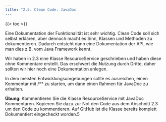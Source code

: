 ```yaml
---
title: "2.5. Clean Code: JavaDoc
---
```


{{< toc >}}

Eine Dokumentation der Funktionalität ist sehr wichtig. Clean Code soll sich selbst erklären, aber dennoch macht es Sinn, Klassen und Methoden zu dokumentieren. Dadurch entsteht dann eine Dokumentation der API, wie man dies z.B. vom Java Framework kennt.

Wir haben in 2.3 eine Klasse ResourceService geschrieben und haben diese ohne Kommentare erstellt. Das erschwert die Nutzung durch Dritte, daher sollten wir hier noch eine Dokumentation anlegen.

In dem meisten Entwicklungsumgebungen sollte es ausreichen, einen Kommentar mit /** zu starten, um dann einen Rahmen für JavaDoc zu erhalten.

**Übung**: Kommentieren Sie die Klasse ResourceService mit JavaDoc Kommentaren. Kopieren Sie dazu zur Not den Code aus dem Abschnitt 2.3 um den Code zu kommentieren. Auf GitHub ist die Klasse bereits komplett Dokumentiert eingecheckt worden.5
